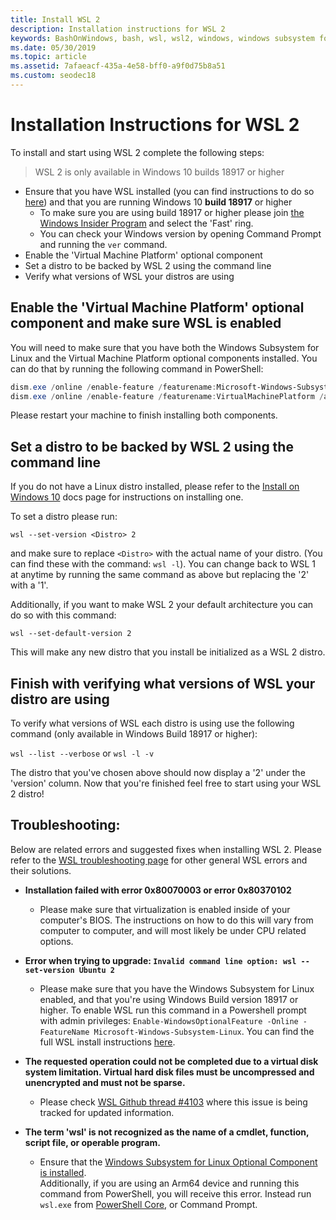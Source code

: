 ```yaml
---
title: Install WSL 2
description: Installation instructions for WSL 2
keywords: BashOnWindows, bash, wsl, wsl2, windows, windows subsystem for linux, windowssubsystem, ubuntu, debian, suse, windows 10, install
ms.date: 05/30/2019
ms.topic: article
ms.assetid: 7afaeacf-435a-4e58-bff0-a9f0d75b8a51
ms.custom: seodec18
---
```


# Installation Instructions for WSL 2

To install and start using WSL 2 complete the following steps:

> WSL 2 is only available in Windows 10 builds 18917 or higher

- Ensure that you have WSL installed (you can find instructions to do so [here](./install-win10.md)) and that you are running Windows 10 **build 18917** or higher
   - To make sure you are using build 18917 or higher please join [the Windows Insider Program](https://insider.windows.com/en-us/) and select the 'Fast' ring. 
   - You can check your Windows version by opening Command Prompt and running the `ver` command.
- Enable the 'Virtual Machine Platform' optional component
- Set a distro to be backed by WSL 2 using the command line
- Verify what versions of WSL your distros are using

## Enable the 'Virtual Machine Platform' optional component and make sure WSL is enabled

You will need to make sure that you have both the Windows Subsystem for Linux and the Virtual Machine Platform optional components installed. You can do that by running the following command in PowerShell: 

```powershell
dism.exe /online /enable-feature /featurename:Microsoft-Windows-Subsystem-Linux /all /norestart
dism.exe /online /enable-feature /featurename:VirtualMachinePlatform /all /norestart
```

Please restart your machine to finish installing both components.


## Set a distro to be backed by WSL 2 using the command line

If you do not have a Linux distro installed, please refer to the [Install on Windows 10](./install-win10.md#install-your-linux-distribution-of-choice) docs page for instructions on installing one. 

To set a distro please run: 

```
wsl --set-version <Distro> 2
```

and make sure to replace `<Distro>` with the actual name of your distro. (You can find these with the command: `wsl -l`). You can change back to WSL 1 at anytime by running the same command as above but replacing the '2' with a '1'.

Additionally, if you want to make WSL 2 your default architecture you can do so with this command:

```
wsl --set-default-version 2
```

This will make any new distro that you install be initialized as a WSL 2 distro.

## Finish with verifying what versions of WSL your distro are using

To verify what versions of WSL each distro is using use the following command (only available in Windows Build 18917 or higher):

`wsl --list --verbose` or `wsl -l -v`

The distro that you've chosen above should now display a '2' under the 'version' column. Now that you're finished feel free to start using your WSL 2 distro! 

## Troubleshooting: 

Below are related errors and suggested fixes when installing WSL 2. Please refer to the [WSL troubleshooting page](troubleshooting.md) for other general WSL errors and their solutions.

* **Installation failed with error 0x80070003 or error 0x80370102**
    * Please make sure that virtualization is enabled inside of your computer's BIOS. The instructions on how to do this will vary from computer to computer, and will most likely be under CPU related options.
   
* **Error when trying to upgrade: `Invalid command line option: wsl --set-version Ubuntu 2`**
    * Please make sure that you have the Windows Subsystem for Linux enabled, and that you're using Windows Build version 18917 or higher. To enable WSL run this command in a Powershell prompt with admin privileges: `Enable-WindowsOptionalFeature -Online -FeatureName Microsoft-Windows-Subsystem-Linux`. You can find the full WSL install instructions [here](./install-win10.md).

* **The requested operation could not be completed due to a virtual disk system limitation. Virtual hard disk files must be uncompressed and unencrypted and must not be sparse.**
    * Please check [WSL Github thread #4103](https://github.com/microsoft/WSL/issues/4103) where this issue is being tracked for updated information.

* **The term 'wsl' is not recognized as the name of a cmdlet, function, script file, or operable program.** 
    * Ensure that the [Windows Subsystem for Linux Optional Component is installed](./wsl2-install.md#enable-the-virtual-machine-platform-optional-component-and-make-sure-wsl-is-enabled).<br> Additionally, if you are using an Arm64 device and running this command from PowerShell, you will receive this error. Instead run `wsl.exe` from [PowerShell Core](https://docs.microsoft.com/en-us/powershell/scripting/install/installing-powershell-core-on-windows?view=powershell-6), or Command Prompt. 
